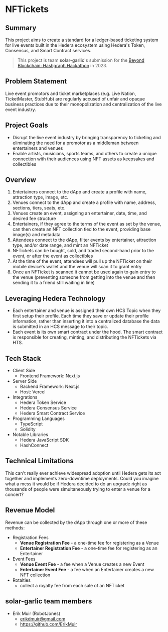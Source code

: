 # NFTickets

## Summary

This project aims to create a standard for a ledger-based ticketing system for live events built in the Hedera ecosystem using Hedera's Token, Consensus, and Smart Contract services.

> This project is team **solar-garlic**'s submission for the [Beyond Blockchain: Hashgraph Hackathon](https://go.beyondblockchain.dev/pg-homepage) in 2023.

## Problem Statement

Live event promotors and ticket marketplaces (e.g. Live Nation, TicketMaster, StubHub) are regularly accused of unfair and opaque business practices due to their monopolization and centralization of the live event industry.

## Project Goals

- Disrupt the live event industry by bringing transparency to ticketing and eliminating the need for a promotor as a middleman between entertainers and venues
- Enable artists, musicians, sports teams, and others to create a unique connection with their audiences using NFT assets as keepsakes and collectibles

## Overview

1. Entertainers connect to the dApp and create a profile with name, attraction type, image, etc.
1. Venues connect to the dApp and create a profile with name, address, sections, tiers, seats, etc.
1. Venues create an event, assigning an entertainer, date, time, and desired fee structure
1. Entertainers, if they agree to the terms of the event as set by the venue, can then create an NFT collection tied to the event, providing base image(s) and metadata
1. Attendees connect to the dApp, filter events by entertainer, attraction type, and/or date range, and mint an NFTicket
1. NFTickets can be bought, sold, and traded second-hand prior to the event, or after the event as collectibles
1. At the time of the event, attendees will pull up the NFTicket on their mobile device's wallet and the venue will scan it to grant entry
1. Once an NFTicket is scanned it cannot be used again to gain entry to the venue (preventing someone from getting into the venue and then sending it to a friend still waiting in line)

## Leveraging Hedera Technology

- Each entertainer and venue is assigned their own HCS Topic when they first setup their profile. Each time they save or update their profile information, rather than inserting it into a centralized database the data is submitted in an HCS message to their topic.
- Each event is its own smart contract under the hood. The smart contract is responsible for creating, minting, and distributing the NFTickets via HTS.

## Tech Stack

- Client Side
  - Frontend Framework: Next.js
- Server Side
  - Backend Framework: Next.js
  - Host: Vercel
- Integrations
  - Hedera Token Service
  - Hedera Consensus Service
  - Hedera Smart Contract Service
- Programming Languages
  - TypeScript
  - Solidity
- Notable Libraries
  - Hedera JavaScript SDK
  - HashConnect

## Technical Limitations

This can't really ever achieve widespread adoption until Hedera gets its act together and implements zero-downtime deployments. Could you imagine what a mess it would be if Hedera decided to do an upgrade right as thousands of people were simultaneously trying to enter a venue for a concert?

## Revenue Model

Revenue can be collected by the dApp through one or more of these methods:

- Registration Fees
  - **Venue Registration Fee** - a one-time fee for registering as a Venue
  - **Entertainer Registration Fee** - a one-time fee for registering as an Entertainer
- Event Fees
  - **Venue Event Fee** - a fee when a Venue creates a new Event
  - **Entertainer Event Fee** - a fee when an Entertainer creates a new NFT collection
- Rotalties
  - collect a royalty fee from each sale of an NFTicket

## solar-garlic team members

- Erik Muir (RobotJones)
  - erikdmuir@gmail.com
  - https://github.com/ErikMuir
